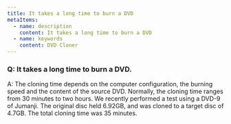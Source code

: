 ```yaml
---
title: It takes a long time to burn a DVD
metaItems:
  - name: description
    content: It takes a long time to burn a DVD
  - name: keywords
    content: DVD Cloner
---
```


### Q: It takes a long time to burn a DVD.

A:
The cloning time depends on the computer configuration, the burning speed and the content of the source DVD. Normally, the cloning time ranges from 30 minutes to two hours. We recently performed a test using a DVD-9 of Jumanji. The original disc held 6.92GB, and was cloned to a target disc of 4.7GB. The total cloning time was 35 minutes.

